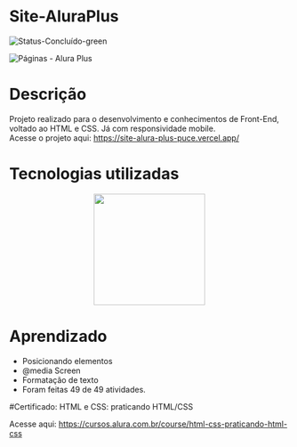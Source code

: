 # Site-AluraPlus
![Status-Concluído-green](https://user-images.githubusercontent.com/93163125/210287743-09caa864-8da5-449e-b864-deb864513652.svg)

![Páginas - Alura Plus](https://user-images.githubusercontent.com/93163125/212211590-39cf95ad-338e-4cf1-9e2f-28a1088da5e8.png)

# Descrição
Projeto realizado para o desenvolvimento e conhecimentos de Front-End, voltado ao HTML e CSS. Já com responsividade mobile.
<br>Acesse o projeto aqui: https://site-alura-plus-puce.vercel.app/

# Tecnologias utilizadas

<div align="center">
<img src="https://user-images.githubusercontent.com/93163125/212203960-8a3f59e4-9ba1-436a-8161-8e3c863f9985.png" width ="200px" />
</div>

# Aprendizado

<ul>
    <li>Posicionando elementos</li>
    <li>@media Screen</li>
    <li>Formatação de texto</li>
    <li>Foram feitas 49 de 49 atividades.</li>
</ul>

#Certificado: HTML e CSS: praticando HTML/CSS

Acesse aqui: https://cursos.alura.com.br/course/html-css-praticando-html-css









